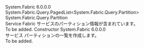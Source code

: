 <Type Name="ServicePartitionList" FullName="System.Fabric.Query.ServicePartitionList">
  <TypeSignature Language="C#" Value="public sealed class ServicePartitionList : System.Fabric.Query.PagedList&lt;System.Fabric.Query.Partition&gt;" />
  <TypeSignature Language="ILAsm" Value=".class public auto ansi sealed beforefieldinit ServicePartitionList extends System.Fabric.Query.PagedList`1&lt;class System.Fabric.Query.Partition&gt;" />
  <TypeSignature Language="DocId" Value="T:System.Fabric.Query.ServicePartitionList" />
  <TypeSignature Language="VB.NET" Value="Public NotInheritable Class ServicePartitionList&#xA;Inherits PagedList(Of Partition)" />
  <TypeSignature Language="F#" Value="type ServicePartitionList = class&#xA;    inherit PagedList&lt;Partition&gt;" />
  <AssemblyInfo>
    <AssemblyName>System.Fabric</AssemblyName>
    <AssemblyVersion>6.0.0.0</AssemblyVersion>
  </AssemblyInfo>
  <Base>
    <BaseTypeName>System.Fabric.Query.PagedList&lt;System.Fabric.Query.Partition&gt;</BaseTypeName>
    <BaseTypeArguments>
      <BaseTypeArgument TypeParamName="T">System.Fabric.Query.Partition</BaseTypeArgument>
    </BaseTypeArguments>
  </Base>
  <Interfaces />
  <Docs>
    <summary>
      <para>Service Fabric サービスのパーティション情報が含まれています。</para>
    </summary>
    <remarks>To be added.</remarks>
  </Docs>
  <Members>
    <Member MemberName=".ctor">
      <MemberSignature Language="C#" Value="public ServicePartitionList ();" />
      <MemberSignature Language="ILAsm" Value=".method public hidebysig specialname rtspecialname instance void .ctor() cil managed" />
      <MemberSignature Language="DocId" Value="M:System.Fabric.Query.ServicePartitionList.#ctor" />
      <MemberSignature Language="VB.NET" Value="Public Sub New ()" />
      <MemberType>Constructor</MemberType>
      <AssemblyInfo>
        <AssemblyName>System.Fabric</AssemblyName>
        <AssemblyVersion>6.0.0.0</AssemblyVersion>
      </AssemblyInfo>
      <Parameters />
      <Docs>
        <summary>
          <para>
            サービス パーティションの一覧を作成します。
            </para>
        </summary>
        <remarks>To be added.</remarks>
      </Docs>
    </Member>
  </Members>
</Type>